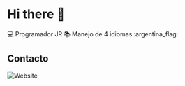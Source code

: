 # Hi there 👋

:computer: Programador JR
:books: Manejo de 4 idiomas
:argentina_flag:

## Contacto

![Website](https://github.com/carlosrios23)